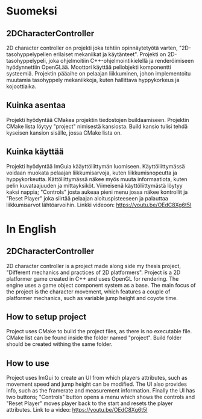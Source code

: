 # Suomeksi
## 2DCharacterController
2D character controller on projekti joka tehtiin opinnäytetyötä varten, "2D-tasohyppelypelien erilaiset mekaniikat ja käytänteet". Projekti on 2D-tasohyppelypeli, joka ohjelmoitiin C++-ohjelmointikielellä ja renderöimiseen hyödynnettiin OpenGLää. Moottori käyttää peliobjekti komponentti systeemiä. Projektin pääaihe
on pelaajan liikkuminen, johon implementoitu muutamia tasohyppely mekaniikkoja, kuten hallittava hyppykorkeus ja kojoottiaika.

## Kuinka asentaa
Projekti hyödyntää CMakea projektin tiedostojen buildaamiseen. Projektin CMake lista löytyy "project" nimisestä kansiosta. Build kansio tulisi tehdä kyseisen kansion sisälle, jossa CMake lista on.

## Kuinka käyttää
Projekti hyödyntää ImGuia kääyttöliittymän luomiseen. Käyttöliittymässä voidaan muokata pelaajan liikkumisarvoja, kuten liikkumisnopeutta ja hyppykorkeutta. Kättöliittymässä näkee myös muuta informaatiota, kuten pelin kuvataajuuden ja mittayksiköt. Viimeisenä käyttöliittymästä löytyy kaksi nappia; "Controls"
josta aukeaa pieni menu jossa näkee kontrollit ja "Reset Player" joka siirtää pelaajan aloituspisteeseen ja palauttaa liikkumisarvot lähtöarvoihin.
Linkki videoon: https://youtu.be/OEdC8Xg6t5I

# 
# 
# 

# In English
## 2DCharacterController
2D character controller is a project made along side my thesis project, "Different mechanics and practices of 2D platformers". Project is a 2D platformer game created in C++ and uses OpenGL for rendering. The engine uses a game object component system as a base. The main focus of the project
is the character movement, which features a couple of platformer mechanics, such as variable jump height and coyote time. 

## How to setup project
Project uses CMake to build the project files, as there is no executable file. CMake list can be found inside the folder named "project". Build folder should be created withing the same folder.

## How to use
Project uses ImGui to create an UI from which players attributes, such as movement speed and jump height can be modified. The UI also provides info, such as the framerate and measurement information. Finally the UI has two buttons; "Controls" button opens a menu which shows the controls and "Reset Player" moves player
back to the start and resets the player attributes.
Link to a video: https://youtu.be/OEdC8Xg6t5I
